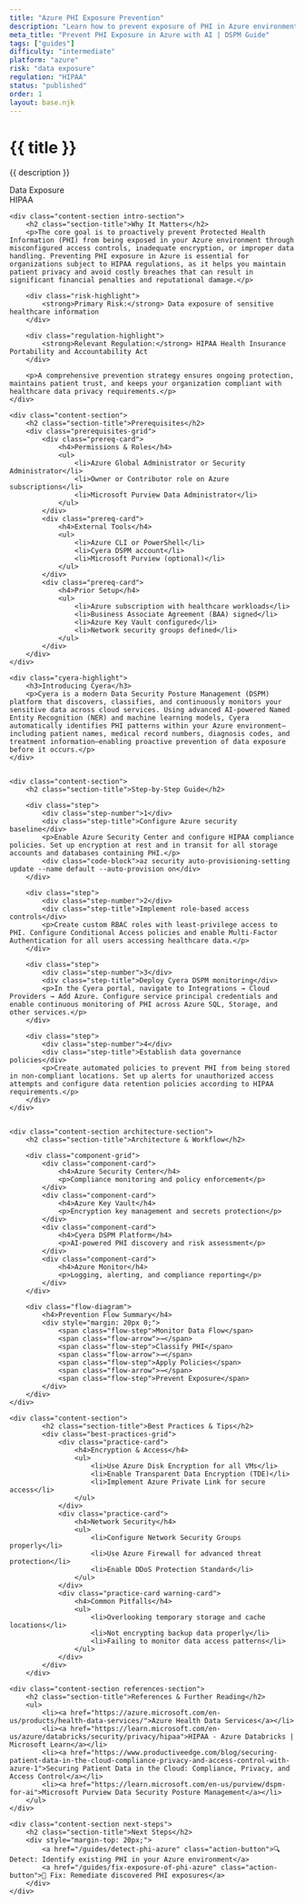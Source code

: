 ```yaml
---
title: "Azure PHI Exposure Prevention"
description: "Learn how to prevent exposure of PHI in Azure environments. Follow step-by-step guidance for HIPAA compliance and data protection."
meta_title: "Prevent PHI Exposure in Azure with AI | DSPM Guide"
tags: ["guides"]
difficulty: "intermediate"
platform: "azure"
risk: "data exposure"
regulation: "HIPAA"
status: "published"
order: 1
layout: base.njk
---
```


<div class="container">
    <div class="header">
        <h1>{{ title }}</h1>
        <p>{{ description }}</p>
        <div class="badge">Data Exposure</div>
        <div class="badge regulation">HIPAA</div>
    </div>

    <div class="content-section intro-section">
        <h2 class="section-title">Why It Matters</h2>
        <p>The core goal is to proactively prevent Protected Health Information (PHI) from being exposed in your Azure environment through misconfigured access controls, inadequate encryption, or improper data handling. Preventing PHI exposure in Azure is essential for organizations subject to HIPAA regulations, as it helps you maintain patient privacy and avoid costly breaches that can result in significant financial penalties and reputational damage.</p>
        
        <div class="risk-highlight">
            <strong>Primary Risk:</strong> Data exposure of sensitive healthcare information
        </div>
        
        <div class="regulation-highlight">
            <strong>Relevant Regulation:</strong> HIPAA Health Insurance Portability and Accountability Act
        </div>
        
        <p>A comprehensive prevention strategy ensures ongoing protection, maintains patient trust, and keeps your organization compliant with healthcare data privacy requirements.</p>
    </div>

    <div class="content-section">
        <h2 class="section-title">Prerequisites</h2>
        <div class="prerequisites-grid">
            <div class="prereq-card">
                <h4>Permissions & Roles</h4>
                <ul>
                    <li>Azure Global Administrator or Security Administrator</li>
                    <li>Owner or Contributor role on Azure subscriptions</li>
                    <li>Microsoft Purview Data Administrator</li>
                </ul>
            </div>
            <div class="prereq-card">
                <h4>External Tools</h4>
                <ul>
                    <li>Azure CLI or PowerShell</li>
                    <li>Cyera DSPM account</li>
                    <li>Microsoft Purview (optional)</li>
                </ul>
            </div>
            <div class="prereq-card">
                <h4>Prior Setup</h4>
                <ul>
                    <li>Azure subscription with healthcare workloads</li>
                    <li>Business Associate Agreement (BAA) signed</li>
                    <li>Azure Key Vault configured</li>
                    <li>Network security groups defined</li>
                </ul>
            </div>
        </div>
    </div>
	
    <div class="cyera-highlight">
        <h3>Introducing Cyera</h3>
        <p>Cyera is a modern Data Security Posture Management (DSPM) platform that discovers, classifies, and continuously monitors your sensitive data across cloud services. Using advanced AI-powered Named Entity Recognition (NER) and machine learning models, Cyera automatically identifies PHI patterns within your Azure environment—including patient names, medical record numbers, diagnosis codes, and treatment information—enabling proactive prevention of data exposure before it occurs.</p>
    </div>
	

    <div class="content-section">
        <h2 class="section-title">Step-by-Step Guide</h2>
        
        <div class="step">
            <div class="step-number">1</div>
            <div class="step-title">Configure Azure security baseline</div>
            <p>Enable Azure Security Center and configure HIPAA compliance policies. Set up encryption at rest and in transit for all storage accounts and databases containing PHI.</p>
            <div class="code-block">az security auto-provisioning-setting update --name default --auto-provision on</div>
        </div>

        <div class="step">
            <div class="step-number">2</div>
            <div class="step-title">Implement role-based access controls</div>
            <p>Create custom RBAC roles with least-privilege access to PHI. Configure Conditional Access policies and enable Multi-Factor Authentication for all users accessing healthcare data.</p>
        </div>

        <div class="step">
            <div class="step-number">3</div>
            <div class="step-title">Deploy Cyera DSPM monitoring</div>
            <p>In the Cyera portal, navigate to Integrations → Cloud Providers → Add Azure. Configure service principal credentials and enable continuous monitoring of PHI across Azure SQL, Storage, and other services.</p>
        </div>

        <div class="step">
            <div class="step-number">4</div>
            <div class="step-title">Establish data governance policies</div>
            <p>Create automated policies to prevent PHI from being stored in non-compliant locations. Set up alerts for unauthorized access attempts and configure data retention policies according to HIPAA requirements.</p>
        </div>
    </div>


    <div class="content-section architecture-section">
        <h2 class="section-title">Architecture & Workflow</h2>
        
        <div class="component-grid">
            <div class="component-card">
                <h4>Azure Security Center</h4>
                <p>Compliance monitoring and policy enforcement</p>
            </div>
            <div class="component-card">
                <h4>Azure Key Vault</h4>
                <p>Encryption key management and secrets protection</p>
            </div>
            <div class="component-card">
                <h4>Cyera DSPM Platform</h4>
                <p>AI-powered PHI discovery and risk assessment</p>
            </div>
            <div class="component-card">
                <h4>Azure Monitor</h4>
                <p>Logging, alerting, and compliance reporting</p>
            </div>
        </div>

        <div class="flow-diagram">
            <h4>Prevention Flow Summary</h4>
            <div style="margin: 20px 0;">
                <span class="flow-step">Monitor Data Flow</span>
                <span class="flow-arrow">→</span>
                <span class="flow-step">Classify PHI</span>
                <span class="flow-arrow">→</span>
                <span class="flow-step">Apply Policies</span>
                <span class="flow-arrow">→</span>
                <span class="flow-step">Prevent Exposure</span>
            </div>
        </div>
    </div>

	<div class="content-section">
	        <h2 class="section-title">Best Practices & Tips</h2>
	        <div class="best-practices-grid">
	            <div class="practice-card">
	                <h4>Encryption & Access</h4>
	                <ul>
	                    <li>Use Azure Disk Encryption for all VMs</li>
	                    <li>Enable Transparent Data Encryption (TDE)</li>
	                    <li>Implement Azure Private Link for secure access</li>
	                </ul>
	            </div>
	            <div class="practice-card">
	                <h4>Network Security</h4>
	                <ul>
	                    <li>Configure Network Security Groups properly</li>
	                    <li>Use Azure Firewall for advanced threat protection</li>
	                    <li>Enable DDoS Protection Standard</li>
	                </ul>
	            </div>
	            <div class="practice-card warning-card">
	                <h4>Common Pitfalls</h4>
	                <ul>
	                    <li>Overlooking temporary storage and cache locations</li>
	                    <li>Not encrypting backup data properly</li>
	                    <li>Failing to monitor data access patterns</li>
	                </ul>
	            </div>
	        </div>
	    </div>

    <div class="content-section references-section">
        <h2 class="section-title">References & Further Reading</h2>
        <ul>
            <li><a href="https://azure.microsoft.com/en-us/products/health-data-services/">Azure Health Data Services</a></li>
            <li><a href="https://learn.microsoft.com/en-us/azure/databricks/security/privacy/hipaa">HIPAA - Azure Databricks | Microsoft Learn</a></li>
            <li><a href="https://www.productiveedge.com/blog/securing-patient-data-in-the-cloud-compliance-privacy-and-access-control-with-azure-1">Securing Patient Data in the Cloud: Compliance, Privacy, and Access Control</a></li>
            <li><a href="https://learn.microsoft.com/en-us/purview/dspm-for-ai">Microsoft Purview Data Security Posture Management</a></li>
        </ul>
    </div>

    <div class="content-section next-steps">
        <h2 class="section-title">Next Steps</h2>
        <div style="margin-top: 20px;">
            <a href="/guides/detect-phi-azure" class="action-button">🔍 Detect: Identify existing PHI in your Azure environment</a>
            <a href="/guides/fix-exposure-of-phi-azure" class="action-button">🔧 Fix: Remediate discovered PHI exposures</a>
        </div>
    </div>
</div>

